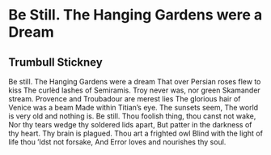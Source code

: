 # Be Still. The Hanging Gardens were a Dream
## Trumbull Stickney
Be still. The Hanging Gardens were a dream
That over Persian roses flew to kiss
The curlèd lashes of Semiramis.
Troy never was, nor green Skamander stream.
Provence and Troubadour are merest lies
The glorious hair of Venice was a beam
Made within Titian’s eye. The sunsets seem,
The world is very old and nothing is.
Be still. Thou foolish thing, thou canst not wake,
Nor thy tears wedge thy soldered lids apart,
But patter in the darkness of thy heart.
Thy brain is plagued. Thou art a frighted owl
Blind with the light of life thou ’ldst not forsake,
And Error loves and nourishes thy soul.